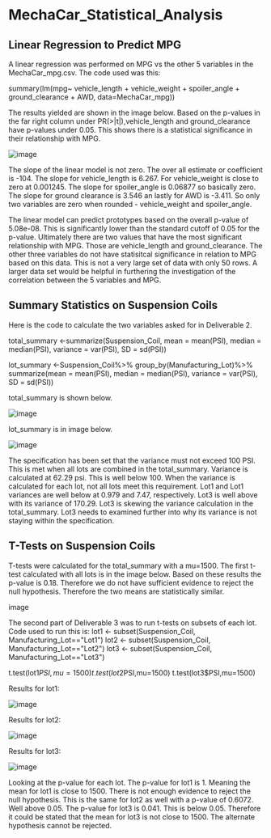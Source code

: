 # MechaCar_Statistical_Analysis



## Linear Regression to Predict MPG

A linear regression was performed on MPG vs the other 5 variables in the MechaCar_mpg.csv. The code used was this:

summary(lm(mpg~ vehicle_length + vehicle_weight + spoiler_angle + ground_clearance + AWD, data=MechaCar_mpg))

The results yielded are shown in the image below. 
Based on the p-values in the far right column under PR(>|t|),vehicle_length and ground_clearance have p-values under 0.05. This shows there is a statistical significance in their relationship with MPG.

![image](https://user-images.githubusercontent.com/85581208/152651878-b69cb24e-54c7-4b85-b823-fc09d92476da.png)




The slope of the linear model is not zero. The over all estimate or coefficient is -104. The slope for vehicle_length is 6.267. For vehicle_weight is close to zero at 0.001245. The slope for spoiler_angle is 0.06877 so basically zero. The slope for ground clearance is 3.546 an lastly for AWD is -3.411. So only two variables are zero when rounded - vehicle_weight and spoiler_angle.

The linear model can predict prototypes based on the overall p-value of 5.08e-08. This is significantly lower than the standard cutoff of 0.05 for the p-value. Ultimately there are two values that have the most significant relationship with MPG. Those are vehicle_length and ground_clearance. The other three variables do not have statisitcal significance in relation to MPG based on this data. This is not a very large set of data with only 50 rows. A larger data set would be helpful in furthering the investigation of the correlation between the 5 variables and MPG.


## Summary Statistics on Suspension Coils

Here is the code to calculate the two variables asked for in Deliverable 2.

total_summary <-summarize(Suspension_Coil, mean = mean(PSI), median = median(PSI), variance = var(PSI), SD = sd(PSI))

lot_summary <-Suspension_Coil%>% group_by(Manufacturing_Lot)%>% summarize(mean = mean(PSI), median = median(PSI), variance = var(PSI), SD = sd(PSI))

total_summary is shown below.

![image](https://user-images.githubusercontent.com/85581208/152651914-02ca3069-1ef2-45da-a440-a5530d500fd1.png)


lot_summary is in image below.

![image](https://user-images.githubusercontent.com/85581208/152651925-07f388a2-bc2c-43dc-917a-4d79c33e697d.png)




The specification has been set that the variance must not exceed 100 PSI. This is met when all lots are combined in the total_summary. Variance is calculated at 62.29 psi. This is well below 100. When the variance is calculated for each lot, not all lots meet this requirement. Lot1 and Lot1 variances are well below at 0.979 and 7.47, respectively. Lot3 is well above with its variance of 170.29. Lot3 is skewing the variance calculation in the total_summary. Lot3 needs to examined further into why its variance is not staying within the specification.



## T-Tests on Suspension Coils

T-tests were calculated for the total_summary with a mu=1500. The first t-test calculated with all lots is in the image below. Based on these results the p-value is 0.18. Therefore we do not have sufficient evidence to reject the null hypothesis. Therefore the two means are statistically similar.

image

The second part of Deliverable 3 was to run t-tests on subsets of each lot. Code used to run this is: lot1 <- subset(Suspension_Coil, Manufacturing_Lot=="Lot1") lot2 <- subset(Suspension_Coil, Manufacturing_Lot=="Lot2") lot3 <- subset(Suspension_Coil, Manufacturing_Lot=="Lot3")

t.test(lot1$PSI,mu=1500) t.test(lot2$PSI,mu=1500) t.test(lot3$PSI,mu=1500)

Results for lot1: 

![image](https://user-images.githubusercontent.com/85581208/152651973-cae3ddd6-9298-49bf-ba2d-db8e2f6d7754.png)


Results for lot2: 

![image](https://user-images.githubusercontent.com/85581208/152651989-3285f752-256a-411a-b645-0023e6346165.png)


Results for lot3: 

![image](https://user-images.githubusercontent.com/85581208/152652004-4ee4311d-d126-48e3-94c9-4fef6fc97b5f.png)


Looking at the p-value for each lot. The p-value for lot1 is 1. Meaning the mean for lot1 is close to 1500. There is not enough evidence to reject the null hypothesis. This is the same for lot2 as well with a p-value of 0.6072. Well above 0.05. The p-value for lot3 is 0.041. This is below 0.05. Therefore it could be stated that the mean for lot3 is not close to 1500. The alternate hypothesis cannot be rejected.
